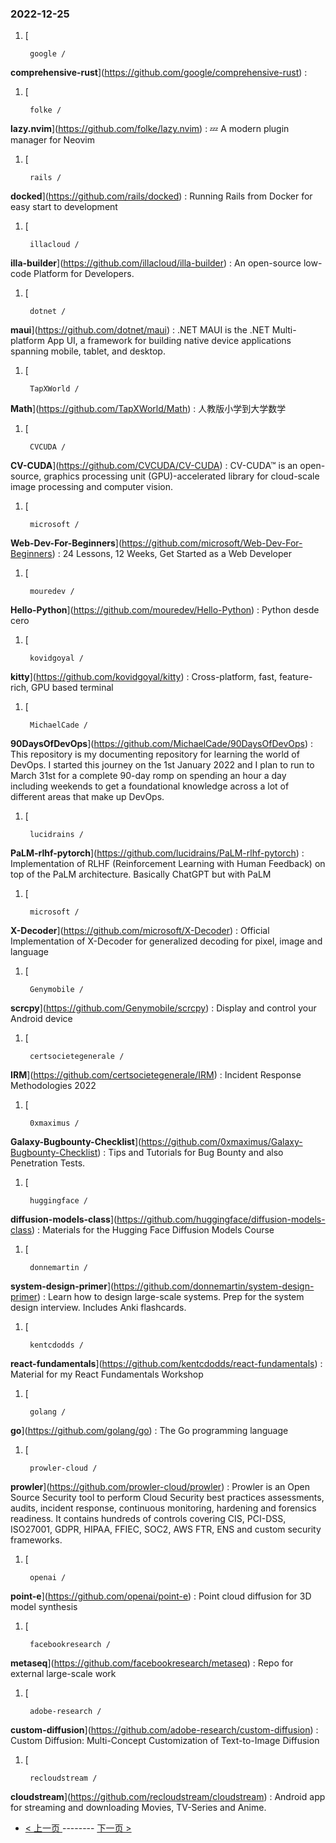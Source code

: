 ### 2022-12-25 
1. [
    

        google /
**comprehensive-rust**](https://github.com/google/comprehensive-rust) : 
1. [
    

        folke /
**lazy.nvim**](https://github.com/folke/lazy.nvim) : 💤 A modern plugin manager for Neovim
1. [
    

        rails /
**docked**](https://github.com/rails/docked) : Running Rails from Docker for easy start to development
1. [
    

        illacloud /
**illa-builder**](https://github.com/illacloud/illa-builder) : An open-source low-code Platform for Developers.
1. [
    

        dotnet /
**maui**](https://github.com/dotnet/maui) : .NET MAUI is the .NET Multi-platform App UI, a framework for building native device applications spanning mobile, tablet, and desktop.
1. [
    

        TapXWorld /
**Math**](https://github.com/TapXWorld/Math) : 人教版小学到大学数学
1. [
    

        CVCUDA /
**CV-CUDA**](https://github.com/CVCUDA/CV-CUDA) : CV-CUDA™ is an open-source, graphics processing unit (GPU)-accelerated library for cloud-scale image processing and computer vision.
1. [
    

        microsoft /
**Web-Dev-For-Beginners**](https://github.com/microsoft/Web-Dev-For-Beginners) : 24 Lessons, 12 Weeks, Get Started as a Web Developer
1. [
    

        mouredev /
**Hello-Python**](https://github.com/mouredev/Hello-Python) : Python desde cero
1. [
    

        kovidgoyal /
**kitty**](https://github.com/kovidgoyal/kitty) : Cross-platform, fast, feature-rich, GPU based terminal
1. [
    

        MichaelCade /
**90DaysOfDevOps**](https://github.com/MichaelCade/90DaysOfDevOps) : This repository is my documenting repository for learning the world of DevOps. I started this journey on the 1st January 2022 and I plan to run to March 31st for a complete 90-day romp on spending an hour a day including weekends to get a foundational knowledge across a lot of different areas that make up DevOps.
1. [
    

        lucidrains /
**PaLM-rlhf-pytorch**](https://github.com/lucidrains/PaLM-rlhf-pytorch) : Implementation of RLHF (Reinforcement Learning with Human Feedback) on top of the PaLM architecture. Basically ChatGPT but with PaLM
1. [
    

        microsoft /
**X-Decoder**](https://github.com/microsoft/X-Decoder) : Official Implementation of X-Decoder for generalized decoding for pixel, image and language
1. [
    

        Genymobile /
**scrcpy**](https://github.com/Genymobile/scrcpy) : Display and control your Android device
1. [
    

        certsocietegenerale /
**IRM**](https://github.com/certsocietegenerale/IRM) : Incident Response Methodologies 2022
1. [
    

        0xmaximus /
**Galaxy-Bugbounty-Checklist**](https://github.com/0xmaximus/Galaxy-Bugbounty-Checklist) : Tips and Tutorials for Bug Bounty and also Penetration Tests.
1. [
    

        huggingface /
**diffusion-models-class**](https://github.com/huggingface/diffusion-models-class) : Materials for the Hugging Face Diffusion Models Course
1. [
    

        donnemartin /
**system-design-primer**](https://github.com/donnemartin/system-design-primer) : Learn how to design large-scale systems. Prep for the system design interview. Includes Anki flashcards.
1. [
    

        kentcdodds /
**react-fundamentals**](https://github.com/kentcdodds/react-fundamentals) : Material for my React Fundamentals Workshop
1. [
    

        golang /
**go**](https://github.com/golang/go) : The Go programming language
1. [
    

        prowler-cloud /
**prowler**](https://github.com/prowler-cloud/prowler) : Prowler is an Open Source Security tool to perform Cloud Security best practices assessments, audits, incident response, continuous monitoring, hardening and forensics readiness. It contains hundreds of controls covering CIS, PCI-DSS, ISO27001, GDPR, HIPAA, FFIEC, SOC2, AWS FTR, ENS and custom security frameworks.
1. [
    

        openai /
**point-e**](https://github.com/openai/point-e) : Point cloud diffusion for 3D model synthesis
1. [
    

        facebookresearch /
**metaseq**](https://github.com/facebookresearch/metaseq) : Repo for external large-scale work
1. [
    

        adobe-research /
**custom-diffusion**](https://github.com/adobe-research/custom-diffusion) : Custom Diffusion: Multi-Concept Customization of Text-to-Image Diffusion
1. [
    

        recloudstream /
**cloudstream**](https://github.com/recloudstream/cloudstream) : Android app for streaming and downloading Movies, TV-Series and Anime. 

- [ < 上一页 ](https://github.com/able8/github-trending-daily-record/blob/master/2022-12-24.md) -------- [ 下一页 > ](https://github.com/able8/github-trending-daily-record/blob/master/2022-12-26.md)